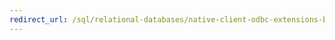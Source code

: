 ```yaml
---
redirect_url: /sql/relational-databases/native-client-odbc-extensions-bulk-copy-functions/bcp-batch?toc=%2fsql%2frelational-databases%2fnative-client-odbc-extensions-bulk-copy-functions%2ftoc.json
---
```


